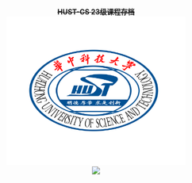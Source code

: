 <div align="center" style="front-size:24px;">
  <strong><del>HUST-CS 23级课程存档</del></strong>
</div>



<div align = center>
<img src="./hust.png" width="360" height="300"/>
</div>

<!--
## **HUST-CS 23级课程存档**
- [x] ~~**课件,笔记,代码,实验报告...**~~
---------------
-->

<!--
![](https://nuyoahwjl.github.io/img/coding.gif)
-->

<div align="center">
  <img src="https://nuyoahwjl.github.io/img/coding.gif" />
<div align="center">
